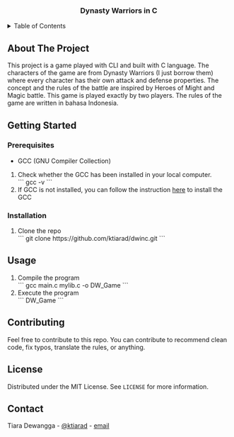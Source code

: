 <!-- 
This readMe inspired and modified from
https://github.com/othneildrew/Best-README-Template/
 -->

<!-- PROJECT TITLE -->
<div align="center">
    <h3 align="center">Dynasty Warriors in C</h3>
</div>

<!-- TABLE OF CONTENTS -->
<details>
  <summary>Table of Contents</summary>
  <ol>
    <li>
      <a href="#about-the-project">About The Project</a>
    </li>
    <li>
      <a href="#getting-started">Getting Started</a>
      <ul>
        <li><a href="#prerequisites">Prerequisites</a></li>
        <li><a href="#installation">Installation</a></li>
      </ul>
    </li>
    <li><a href="#usage">Usage</a></li>
    <li><a href="#howtoplay">How To Play</a></li>
    <li><a href="#contributing">Contributing</a></li>
    <li><a href="#license">License</a></li>
    <li><a href="#contact">Contact</a></li>
  </ol>
</details>

<!-- ABOUT THE PROJECT -->
## About The Project
This project is a game played with CLI and built with C language. The characters of the game are from Dynasty Warriors (I just borrow them) where every character has their own attack and defense properties. The concept and the rules of the battle are inspired by Heroes of Might and Magic battle. This game is played exactly by two players. The rules of the game are written in bahasa Indonesia.

## Getting Started

### Prerequisites
* GCC (GNU Compiler Collection)
<ol>
    <li>Check whether the GCC has been installed in your local computer.</li>
```
gcc -v
```
    <li>If GCC is not installed, you can follow the instruction <a href="https://dev.to/gamegods3/how-to-install-gcc-in-windows-10-the-easier-way-422j">here</a> to install the GCC</li>
</ol>

### Installation
<ol>
    <li>Clone the repo</li>
```
git clone https://github.com/ktiarad/dwinc.git
```
</ol>

## Usage
<ol>
    <li>Compile the program</li>
```
gcc main.c mylib.c -o DW_Game
```
    <li>Execute the program</li>
```
DW_Game
```
    
</ol>

## Contributing
Feel free to contribute to this repo. You can contribute to recommend clean code, fix typos, translate the rules, or anything.

## License
Distributed under the MIT License. See `LICENSE` for more information.

## Contact
Tiara Dewangga - [@ktiarad](https://twitter.com/ktiarad) - [email](https://tiaradewangga.com/#contact)